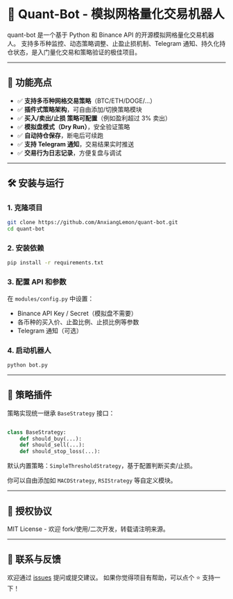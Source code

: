 # 🧠 Quant-Bot - 模拟网格量化交易机器人

quant-bot 是一个基于 Python 和 Binance API 的开源模拟网格量化交易机器人。
支持多币种监控、动态策略调整、止盈止损机制、Telegram 通知、持久化持仓状态，是入门量化交易和策略验证的极佳项目。

---

## 🚀 功能亮点

- ✅ **支持多币种网格交易策略**（BTC/ETH/DOGE/...）
- ✅ **插件式策略架构**，可自由添加/切换策略模块
- ✅ **买入/卖出/止损 策略可配置**（例如盈利超过 3% 卖出）
- ✅ **模拟盘模式（Dry Run）**，安全验证策略
- ✅ **自动持仓保存**，断电后可续跑
- ✅ **支持 Telegram 通知**，交易结果实时推送
- ✅ **交易行为日志记录**，方便复盘与调试

---

## 🛠 安装与运行

### 1. 克隆项目

```bash
git clone https://github.com/AnxiangLemon/quant-bot.git
cd quant-bot
```

### 2. 安装依赖

```bash
pip install -r requirements.txt
```

### 3. 配置 API 和参数

在 `modules/config.py` 中设置：

- Binance API Key / Secret（模拟盘不需要）
- 各币种的买入价、止盈比例、止损比例等参数
- Telegram 通知（可选）

### 4. 启动机器人

```bash
python bot.py
```

---

## 🧩 策略插件

策略实现统一继承 `BaseStrategy` 接口：
```python

class BaseStrategy:
    def should_buy(...):
    def should_sell(...):
    def should_stop_loss(...):
```

默认内置策略：`SimpleThresholdStrategy`，基于配置判断买卖/止损。

你可以自由添加如 `MACDStrategy`, `RSIStrategy` 等自定义模块。

---

## 📜 授权协议

MIT License - 欢迎 fork/使用/二次开发，转载请注明来源。

---

## 💬 联系与反馈

欢迎通过 [issues](https://github.com/AnxiangLemon/quant-bot/issues) 提问或提交建议。
如果你觉得项目有帮助，可以点个 ⭐ 支持一下！
